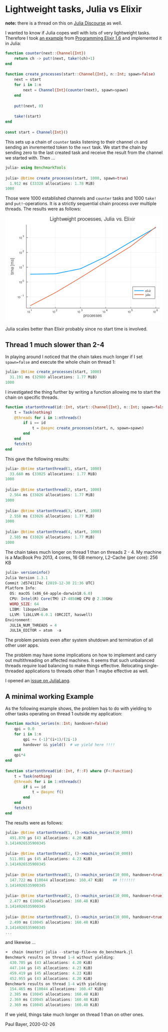 # Lightweight tasks, Julia vs Elixir

**note:** there is a thread on this on [Julia Discourse](https://discourse.julialang.org/t/lightweight-tasks-julia-vs-elixir-otp/35082) as well.

I wanted to know if Julia copes well with lots of very lightweight tasks. Therefore I took [an example](https://media.pragprog.com/titles/elixir16/code/spawn/chain.exs) from [Programming Elixir 1.6](https://pragprog.com/book/elixir16/programming-elixir-1-6) and implemented it in Julia:

```julia
function counter(next::Channel{Int})
    return ch -> put!(next, take!(ch)+1)
end

function create_processes(start::Channel{Int}, n::Int; spawn=false)
    next = start
    for i in 1:n
        next = Channel{Int}(counter(next), spawn=spawn)
    end

    put!(next, 0)

    take!(start)
end

const start = Channel{Int}()
```
This sets up a chain of `counter` tasks listening to their channel `ch` and sending an invremented token to the `next` task. We start the chain by sending zero to the last created task and receive the result from the channel we started with. Then …

```julia
julia> using BenchmarkTools

julia> @btime create_processes(start, 1000, spawn=true)
  1.912 ms (33328 allocations: 1.78 MiB)
1000
```
Those were 1000 established channels and `counter` tasks and 1000 `take!` and `put!`-operations. It is a strictly sequential chain process over multiple threads. The results were as follows:

![results](chain.png)

Julia scales better than Elixir probably since no start time is involved.

## Thread 1 much slower than 2-4

In playing around I noticed that the chain takes much longer if I set `spawn=false` and execute the whole chain on thread 1:

```julia
julia> @btime create_processes(start, 1000)
  31.191 ms (32980 allocations: 1.77 MiB)
1000
```

I investigated the thing further by writing a function allowing me to start the chain on specific threads.

```julia
function startonthread(id::Int, start::Channel{Int}, n::Int; spawn=false)
    t = Task(nothing)
    @threads for i in 1:nthreads()
        if i == id
            t = @async create_processes(start, n, spawn=spawn)
        end
    end
    fetch(t)
end
```

This gave the following results:

```julia
julia> @btime startonthread(1, start, 1000)
  33.660 ms (33025 allocations: 1.77 MiB)
1000

julia> @btime startonthread(2, start, 1000)
  2.564 ms (33026 allocations: 1.77 MiB)
1000

julia> @btime startonthread(3, start, 1000)
  2.558 ms (33026 allocations: 1.77 MiB)
1000

julia> @btime startonthread(4, start, 1000)
  2.585 ms (33026 allocations: 1.77 MiB)
1000
```

The chain takes much longer on thread 1 than on threads 2 - 4. My machine is a MacBook Pro 2013, 4 cores, 16 GB memory, L2-Cache (per core):	256 KB

```julia
julia> versioninfo()
Julia Version 1.3.1
Commit 2d5741174c (2019-12-30 21:36 UTC)
Platform Info:
  OS: macOS (x86_64-apple-darwin18.6.0)
  CPU: Intel(R) Core(TM) i7-4850HQ CPU @ 2.30GHz
  WORD_SIZE: 64
  LIBM: libopenlibm
  LLVM: libLLVM-6.0.1 (ORCJIT, haswell)
Environment:
  JULIA_NUM_THREADS = 4
  JULIA_EDITOR = atom  -a
```

The problem persists even after system shutdown and termination of all other user apps.

The problem may have some implications on how to implement and carry out multithreading on affected machines. It seems that such unbalanced threads  require load balancing to make things effective. Relocating single-threaded applications to threads other than 1 maybe effective as well.

I opened an [issue on JuliaLang](https://github.com/JuliaLang/julia/issues/34875).

## A minimal working Example

As the following example shows, the problem has to do with yielding to other tasks operating on thread 1 outside my application:

```julia
function machin_series(n::Int; handover=false)
    qpi = 0.0
    for i in 1:n
        qpi += (-1)^(i+1)/(2i-1)
        handover && yield()  # we yield here !!!!
    end
    qpi*4
end

function startonthread(id::Int, f::F) where {F<:Function}
    t = Task(nothing)
    @threads for i in 1:nthreads()
        if i == id
            t = @async f()
        end
    end
    fetch(t)
end
```
The results were as follows:
```julia
julia> @btime startonthread(1, ()->machin_series(10_000))
  491.870 μs (43 allocations: 4.20 KiB)
3.1414926535900345

julia> @btime startonthread(2, ()->machin_series(10_000))
  511.001 μs (45 allocations: 4.23 KiB)
3.1414926535900345

julia> @btime startonthread(1, ()->machin_series(10_000, handover=true))
  147.722 ms (10044 allocations: 160.47 KiB)    ## !!!!!!!
3.1414926535900345

julia> @btime startonthread(2, ()->machin_series(10_000, handover=true))
  2.477 ms (10045 allocations: 160.48 KiB)
3.1414926535900345

julia> @btime startonthread(3, ()->machin_series(10_000, handover=true))
  2.499 ms (10045 allocations: 160.48 KiB)
3.1414926535900345
...
```
and likewise ...
```julia
➜  chain (master) julia --startup-file=no do_benchmark.jl                   ✭ ✱
Benchmark results on thread 1-4 without yielding:
  430.705 μs (43 allocations: 4.20 KiB)
  447.144 μs (45 allocations: 4.23 KiB)
  459.419 μs (45 allocations: 4.23 KiB)
  452.955 μs (43 allocations: 4.20 KiB)
Benchmark results on thread 1-4 with yielding:
  154.465 ms (10044 allocations: 160.47 KiB)
  2.385 ms (10045 allocations: 160.48 KiB)
  2.369 ms (10045 allocations: 160.48 KiB)
  2.369 ms (10045 allocations: 160.48 KiB)
```
If we yield, things take much longer on thread 1 than on other ones.

Paul Bayer, 2020-02-26
